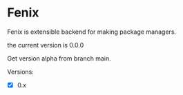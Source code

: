 # Fenix
Fenix is extensible backend for making package managers.

the current version is 0.0.0

Get version alpha from branch main.

Versions:
- [x] 0.x
  
